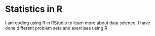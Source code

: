 # Statistics in R
I am coding using R in RStudio to learn more about data science. I have done different problem sets and exercises using R. 
